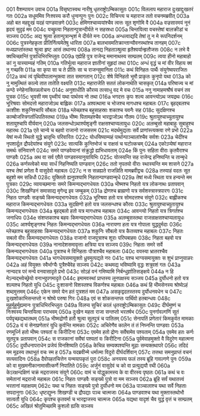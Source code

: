001	वैशम्पायन उवाच
001a	विसृष्टास्वथ नारीषु धृतराष्ट्रोऽम्बिकासुतः
001c	विललाप महाराज दुःखाद्दुःखतरं गतः
002a	सधूममिव निःश्वस्य करौ धुन्वन्पुनः पुनः
002c	विचिन्त्य च महाराज ततो वचनमब्रवीत्
003a	अहो बत महद्दुःखं यदहं पाण्डवान्रणे
003c	क्षेमिणश्चाव्ययांश्चैव त्वत्तः सूत शृणोमि वै
004a	वज्रसारमयं नूनं हृदयं सुदृढं मम
004c	यच्छ्रुत्वा निहतान्पुत्रान्दीर्यते न सहस्रधा
005a	चिन्तयित्वा वचस्तेषां बालक्रीडां च सञ्जय
005c	अद्य श्रुत्वा हतान्पुत्रान्भृशं मे दीर्यते मनः
006a	अन्धत्वाद्यदि तेषां तु न मे रूपनिदर्शनम्
006c	पुत्रस्नेहकृता प्रीतिर्नित्यमेतेषु धारिता
007a	बालभावमतिक्रान्तान्यौवनस्थांश्च तानहम्
007c	मध्यप्राप्तांस्तथा श्रुत्वा हृष्ट आसं तथानघ
008a	तानद्य निहताञ्श्रुत्वा हृतैश्वर्यान्हृतौजसः
008c	न लभे वै क्वचिच्छान्तिं पुत्राधिभिरभिप्लुतः
009a	एह्येहि पुत्र राजेन्द्र ममानाथस्य साम्प्रतम्
009c	त्वया हीनो महाबाहो कां नु यास्याम्यहं गतिम्
010a	गतिर्भूत्वा महाराज ज्ञातीनां सुहृदां तथा
010c	अन्धं वृद्धं च मां वीर विहाय क्व नु गच्छसि
011a	सा कृपा सा च ते प्रीतिः सा च राजन्सुमानिता
011c	कथं विनिहतः पार्थैः संयुगेष्वपराजितः
012a	कथं त्वं पृथिवीपालान्भुक्त्वा तात समागतान्
012c	शेषे विनिहतो भूमौ प्राकृतः कुनृपो यथा
013a	को नु मामुत्थितं काल्ये तात तातेति वक्ष्यति
013c	महाराजेति सततं लोकनाथेति चासकृत्
014a	परिष्वज्य च मां कण्ठे स्नेहेनाक्लिन्नलोचनः
014c	अनुशाधीति कौरव्य तत्साधु वद मे वचः
015a	ननु नामाहमश्रौषं वचनं तव पुत्रक
015c	भूयसी मम पृथ्वीयं यथा पार्थस्य नो तथा
016a	भगदत्तः कृपः शल्य आवन्त्योऽथ जयद्रथः
016c	भूरिश्रवाः सोमदत्तो महाराजोऽथ बाह्लिकः
017a	अश्वत्थामा च भोजश्च मागधश्च महाबलः
017c	बृहद्बलश्च काशीशः शकुनिश्चापि सौबलः
018a	म्लेच्छाश्च बहुसाहस्राः शकाश्च यवनैः सह
018c	सुदक्षिणश्च काम्बोजस्त्रिगर्ताधिपतिस्तथा
019a	भीष्मः पितामहश्चैव भारद्वाजोऽथ गौतमः
019c	श्रुतायुश्चाच्युतायुश्च शतायुश्चापि वीर्यवान्
020a	जलसन्धोऽथार्श्यशृङ्गी राक्षसश्चाप्यलायुधः
020c	अलम्बुसो महाबाहुः सुबाहुश्च महारथः
021a	एते चान्ये च बहवो राजानो राजसत्तम
021c	मदर्थमुद्यताः सर्वे प्राणांस्त्यक्त्वा रणे प्रभो
022a	येषां मध्ये स्थितो युद्धे भ्रातृभिः परिवारितः
022c	योधयिष्याम्यहं पार्थान्पाञ्चालांश्चैव सर्वशः
023a	चेदींश्च नृपशार्दूल द्रौपदेयांश्च संयुगे
023c	सात्यकिं कुन्तिभोजं च राक्षसं च घटोत्कचम्
024a	एकोऽप्येषां महाराज समर्थः संनिवारणे
024c	समरे पाण्डवेयानां संक्रुद्धो ह्यभिधावताम्
024e	किं पुनः सहिता वीराः कृतवैराश्च पाण्डवैः
025a	अथ वा सर्व एवैते पाण्डवस्यानुयायिभिः
025c	योत्स्यन्ति सह राजेन्द्र हनिष्यन्ति च तान्मृधे
026a	कर्णस्त्वेको मया सार्धं निहनिष्यति पाण्डवान्
026c	ततो नृपतयो वीराः स्थास्यन्ति मम शासने
027a	यश्च तेषां प्रणेता वै वासुदेवो महाबलः
027c	न स सन्नह्यते राजन्निति मामब्रवीद्वचः
028a	तस्याहं वदतः सूत बहुशो मम सन्निधौ
028c	युक्तितो ह्यनुपश्यामि निहतान्पाण्डवान्मृधे
029a	तेषां मध्ये स्थिता यत्र हन्यन्ते मम पुत्रकाः
029c	व्यायच्छमानाः समरे किमन्यद्भागधेयतः
030a	भीष्मश्च निहतो यत्र लोकनाथः प्रतापवान्
030c	शिखण्डिनं समासाद्य मृगेन्द्र इव जम्बुकम्
031a	द्रोणश्च ब्राह्मणो यत्र सर्वशस्त्रास्त्रपारगः
031c	निहतः पाण्डवैः सङ्ख्ये किमन्यद्भागधेयतः
032a	भूरिश्रवा हतो यत्र सोमदत्तश्च संयुगे
032c	बाह्लीकश्च महाराज किमन्यद्भागधेयतः
033a	सुदक्षिणो हतो यत्र जलसन्धश्च कौरवः
033c	श्रुतायुश्चाच्युतायुश्च किमन्यद्भागधेयतः
034a	बृहद्बलो हतो यत्र मागधश्च महाबलः
034c	आवन्त्यो निहतो यत्र त्रिगर्तश्च जनाधिपः
034e	संशप्तकाश्च बहवः किमन्यद्भागधेयतः
035a	अलम्बुसस्तथा राजन्राक्षसश्चाप्यलायुधः
035c	आर्श्यशृङ्गश्च निहतः किमन्यद्भागधेयतः
036a	नारायणा हता यत्र गोपाला युद्धदुर्मदाः
036c	म्लेच्छाश्च बहुसाहस्राः किमन्यद्भागधेयतः
037a	शकुनिः सौबलो यत्र कैतव्यश्च महाबलः
037c	निहतः सबलो वीरः किमन्यद्भागधेयतः
038a	राजानो राजपुत्राश्च शूराः परिघबाहवः
038c	निहता बहवो यत्र किमन्यद्भागधेयतः
039a	नानादेशसमावृत्ताः क्षत्रिया यत्र सञ्जय
039c	निहताः समरे सर्वे किमन्यद्भागधेयतः
040a	पुत्राश्च मे विनिहताः पौत्राश्चैव महाबलाः
040c	वयस्या भ्रातरश्चैव किमन्यद्भागधेयतः
041a	भागधेयसमायुक्तो ध्रुवमुत्पद्यते नरः
041c	यश्च भाग्यसमायुक्तः स शुभं प्राप्नुयान्नरः
042a	अहं वियुक्तः स्वैर्भाग्यैः पुत्रैश्चैवेह सञ्जय
042c	कथमद्य भविष्यामि वृद्धः शत्रुवशं गतः
043a	नान्यदत्र परं मन्ये वनवासादृते प्रभो
043c	सोऽहं वनं गमिष्यामि निर्बन्धुर्ज्ञातिसङ्क्षये
044a	न हि मेऽन्यद्भवेच्छ्रेयो वनाभ्युपगमादृते
044c	इमामवस्थां प्राप्तस्य लूनपक्षस्य सञ्जय
045a	दुर्योधनो हतो यत्र शल्यश्च निहतो युधि
045c	दुःशासनो विशस्तश्च विकर्णश्च महाबलः
046a	कथं हि भीमसेनस्य श्रोष्येऽहं शब्दमुत्तमम्
046c	एकेन समरे येन हतं पुत्रशतं मम
047a	असकृद्वदतस्तस्य दुर्योधनवधेन च
047c	दुःखशोकाभिसन्तप्तो न श्रोष्ये परुषा गिरः
048a	एवं स शोकसन्तप्तः पार्थिवो हतबान्धवः
048c	मुहुर्मुहुर्मुह्यमानः पुत्राधिभिरभिप्लुतः
049a	विलप्य सुचिरं कालं धृतराष्ट्रोऽम्बिकासुतः
049c	दीर्घमुष्णं च निःश्वस्य चिन्तयित्वा पराभवम्
050a	दुःखेन महता राजा सन्तप्तो भरतर्षभ
050c	पुनर्गावल्गणिं सूतं पर्यपृच्छद्यथातथम्
051a	भीष्मद्रोणौ हतौ श्रुत्वा सूतपुत्रं च पातितम्
051c	सेनापतिं प्रणेतारं किमकुर्वत मामकाः
052a	यं यं सेनाप्रणेतारं युधि कुर्वन्ति मामकाः
052c	अचिरेणैव कालेन तं तं निघ्नन्ति पाण्डवाः
053a	रणमूर्ध्नि हतो भीष्मः पश्यतां वः किरीटिना
053c	एवमेव हतो द्रोणः सर्वेषामेव पश्यताम्
054a	एवमेव हतः कर्णः सूतपुत्रः प्रतापवान्
054c	स राजकानां सर्वेषां पश्यतां वः किरीटिना
055a	पूर्वमेवाहमुक्तो वै विदुरेण महात्मना
055c	दुर्योधनापराधेन प्रजेयं विनशिष्यति
056a	केचिन्न सम्यक्पश्यन्ति मूढाः सम्यक्तथापरे
056c	तदिदं मम मूढस्य तथाभूतं वचः स्म ह
057a	यदब्रवीन्मे धर्मात्मा विदुरो दीर्घदर्शिवान्
057c	तत्तथा समनुप्राप्तं वचनं सत्यवादिनः
058a	दैवोपहतचित्तेन यन्मयापकृतं पुरा
058c	अनयस्य फलं तस्य ब्रूहि गावल्गणे पुनः
059a	को वा मुखमनीकानामासीत्कर्णे निपातिते
059c	अर्जुनं वासुदेवं च को वा प्रत्युद्ययौ रथी
060a	केऽरक्षन्दक्षिणं चक्रं मद्रराजस्य संयुगे
060c	वामं च योद्धुकामस्य के वा वीरस्य पृष्ठतः
061a	कथं च वः समेतानां मद्रराजो महाबलः
061c	निहतः पाण्डवैः सङ्ख्ये पुत्रो वा मम सञ्जय
062a	ब्रूहि सर्वं यथातत्त्वं भरतानां महाक्षयम्
062c	यथा च निहतः सङ्ख्ये पुत्रो दुर्योधनो मम
063a	पाञ्चालाश्च यथा सर्वे निहताः सपदानुगाः
063c	धृष्टद्युम्नः शिखण्डी च द्रौपद्याः पञ्च चात्मजाः
064a	पाण्डवाश्च यथा मुक्तास्तथोभौ सात्वतौ युधि
064c	कृपश्च कृतवर्मा च भारद्वाजस्य चात्मजः
065a	यद्यथा यादृशं चैव युद्धं वृत्तं च साम्प्रतम्
065c	अखिलं श्रोतुमिच्छामि कुशलो ह्यसि सञ्जय
